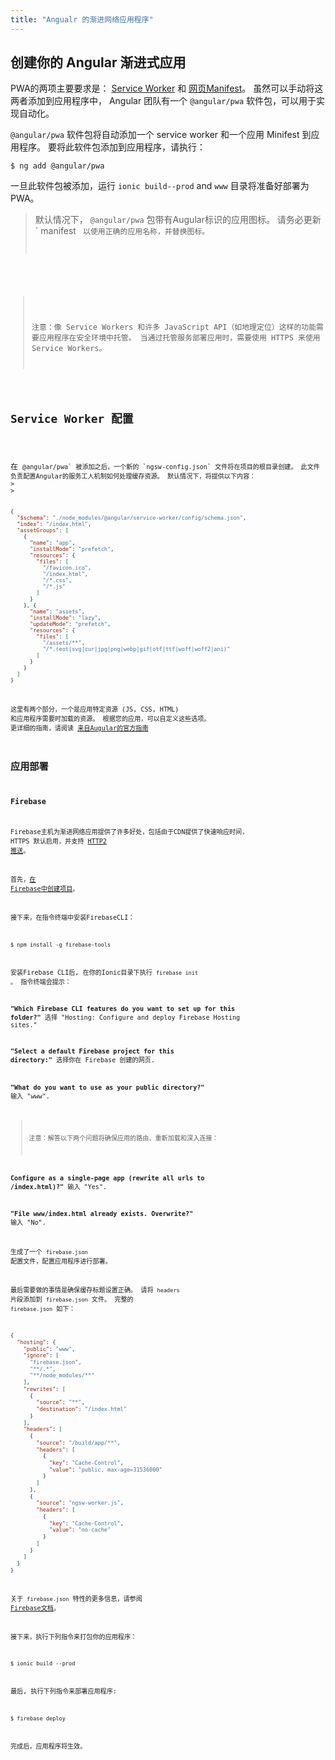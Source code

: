 ```yaml
---
title: "Angualr 的渐进网络应用程序"
---
```



## 创建你的 Angular 渐进式应用


PWA的两项主要要求是： <a href="https://developers.google.com/web/fundamentals/primers/service-workers/" target="_blank">Service Worker</a> 和 <a href="https://developers.google.com/web/fundamentals/web-app-manifest/" target="_blank">网页Manifest</a>。 虽然可以手动将这两者添加到应用程序中， Angular 团队有一个 `@angular/pwa` 软件包，可以用于实现自动化。

`@angular/pwa` 软件包将自动添加一个 service worker 和一个应用 Minifest 到应用程序。 要将此软件包添加到应用程序，请执行：

```shell
$ ng add @angular/pwa
```

一旦此软件包被添加，运行 `ionic build--prod` and `www` 目录将准备好部署为 PWA。

> 默认情况下， `@angular/pwa` 包带有Augular标识的应用图标。 请务必更新 ` manifest <code> 以使用正确的应用名称，并替换图标。</p>
</blockquote>

<blockquote spaces-before="0">
  <p spaces-before="0">注意：像 Service Workers 和许多 JavaScript API（如地理定位）这样的功能需要应用程序在安全环境中托管。 当通过托管服务部署应用时，需要使用 HTTPS 来使用 Service Workers。</p>
</blockquote>

<h2 spaces-before="0">Service Worker 配置</h2>

<p spaces-before="0">在 <code>@angular/pwa` 被添加之后，一个新的 `ngsw-config.json` 文件将在项目的根目录创建。 此文件负责配置Angular的服务工人机制如何处理缓存资源。 默认情况下，将提供以下内容：
> 
>

```json
{
  "$schema": "./node_modules/@angular/service-worker/config/schema.json",
  "index": "/index.html",
  "assetGroups": [
    {
      "name": "app",
      "installMode": "prefetch",
      "resources": {
        "files": [
          "/favicon.ico",
          "/index.html",
          "/*.css",
          "/*.js"
        ]
      }
    }, {
      "name": "assets",
      "installMode": "lazy",
      "updateMode": "prefetch",
      "resources": {
        "files": [
          "/assets/**",
          "/*.(eot|svg|cur|jpg|png|webp|gif|otf|ttf|woff|woff2|ani)"
        ]
      }
    }
  ]
}
```


这里有两个部分，一个是应用特定资源 (JS, CSS, HTML) 和应用程序需要时加载的资源。 根据您的应用，可以自定义这些选项。 更详细的指南，请阅读 [来自Augular的官方指南](https://angular.io/guide/service-worker-config)

## 应用部署

### Firebase

Firebase主机为渐进网络应用提供了许多好处，包括由于CDN提供了快速响应时间， HTTPS 默认启用，并支持 [HTTP2 推送](https://firebase.googleblog.com/2016/09/http2-comes-to-firebase-hosting.html)。

首先，[在 Firebase中创建项目](https://console.firebase.google.com)。

接下来，在指令终端中安装FirebaseCLI：

```shell
$ npm install -g firebase-tools
```


安装Firebase CLI后, 在你的Ionic目录下执行 `firebase init` 。 指令终端会提示：

**"Which Firebase CLI features do you want to set up for this folder?"**  选择 "Hosting: Configure and deploy Firebase Hosting sites."

**"Select a default Firebase project for this directory:"** 选择你在 Firebase 创建的网页.

**"What do you want to use as your public directory?"** 输入 "www".

> 注意：解答以下两个问题将确保应用的路由、重新加载和深入连接：

**Configure as a single-page app (rewrite all urls to /index.html)?"** 输入 "Yes".

**"File www/index.html already exists. Overwrite?"** 输入 "No".

生成了一个 `firebase.json` 配置文件，配置应用程序进行部署。

最后需要做的事情是确保缓存标题设置正确。 请将 `headers` 片段添加到 `firebase.json` 文件。 完整的 `firebase.json` 如下：

```json
{
  "hosting": {
    "public": "www",
    "ignore": [
      "firebase.json",
      "**/.*",
      "**/node_modules/**"
    ],
    "rewrites": [
      {
        "source": "**",
        "destination": "/index.html"
      }
    ],
    "headers": [
      {
        "source": "/build/app/**",
        "headers": [
          {
            "key": "Cache-Control",
            "value": "public, max-age=31536000"
          }
        ]
      },
      {
        "source": "ngsw-worker.js",
        "headers": [
          {
            "key": "Cache-Control",
            "value": "no-cache"
          }
        ]
      }
    ]
  }
}
```


关于 `firebase.json` 特性的更多信息，请参阅 [ Firebase文档](https://firebase.google.com/docs/hosting/full-config#section-firebase-json)。

接下来，执行下列指令来打包你的应用程序：

```shell
$ ionic build --prod
```


最后, 执行下列指令来部署应用程序:

```shell
$ firebase deploy
```


完成后，应用程序将生效。
